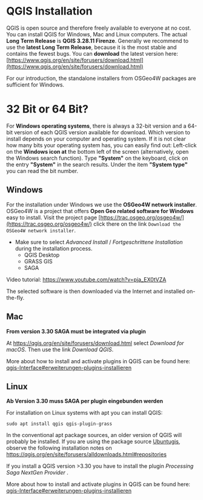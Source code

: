 # QGIS Installation


QGIS is open source and therefore freely available to everyone at no cost. You can install QGIS for Windows, Mac and Linux computers. The actual __Long Term Release__ is __QGIS 3.28.11 Firenze__. Generally we recommend to use the __latest Long Term Release__, because it is the most stable and contains the fewest bugs. You can __download__ the latest version here: [https://www.qgis.org/en/site/forusers/download.html](https://www.qgis.org/en/site/forusers/download.html)

For our introduction, the standalone installers from OSGeo4W packages are sufficient for Windows.


# 32 Bit or 64 Bit?
For __Windows operating systems__, there is always a 32-bit version and a 64-bit version of each QGIS version available for download. Which version to install depends on your computer and operating system. If it is not clear how many bits your operating system has, you can easily find out: Left-click on the __Windows icon at__ the bottom left of the screen (alternatively, open the Windows search function). Type __"System"__ on the keyboard, click on the entry __"System"__ in the search results. Under the item __"System type"__ you can read the bit number.

## Windows
For the installation under Windows we use the __OSGeo4W network installer__. OSGeo4W is a project that offers __Open Geo related software for Windows__ easy to install. Visit the project page [https://trac.osgeo.org/osgeo4w/](https://trac.osgeo.org/osgeo4w/) click there on the link `Download the ​OSGeo4W network installer`. 

* Make sure to select _Advanced Install_ / _Fortgeschrittene Installation_ during the installation process. 
   - QGIS Desktop
   - GRASS GIS
   - SAGA
  
Video tutorial: https://www.youtube.com/watch?v=pja_EX0tVZA

The selected software is then downloaded via the Internet and installed on-the-fly.


## Mac

__**From version 3.30 SAGA must be integrated via plugin**__

At https://qgis.org/en/site/forusers/download.html select _Download for macOS_. Then use the link  _Download QGIS_. 

More about how to install and activate plugins in QGIS can be found here:
[qgis-Interface#erweiterungen-plugins-installieren](https://courses.gistools.geog.uni-heidelberg.de/giscience/gis-einfuehrung/-/wikis/qgis-Interface#erweiterungen-plugins-installieren)

## Linux

__**Ab Version 3.30 muss SAGA per plugin eingebunden werden**__

For installation on Linux systems with apt you can install QGIS:

```
sudo apt install qgis qgis-plugin-grass
```

In the conventional apt package sources, an older version of QGIS will probably be installed. If you are using the package source [Ubuntugis](https://launchpad.net/~ubuntugis/+archive/ubuntu/ppa), observe the following installation notes on https://qgis.org/en/site/forusers/alldownloads.html#repositories

If you install a QGIS version >3.30 you have to install the plugin _Processing Saga NextGen Provider_ . 

More about how to install and activate plugins in QGIS can be found here:
[qgis-Interface#erweiterungen-plugins-installieren](https://courses.gistools.geog.uni-heidelberg.de/giscience/gis-einfuehrung/-/wikis/qgis-Interface#erweiterungen-plugins-installieren)
 

